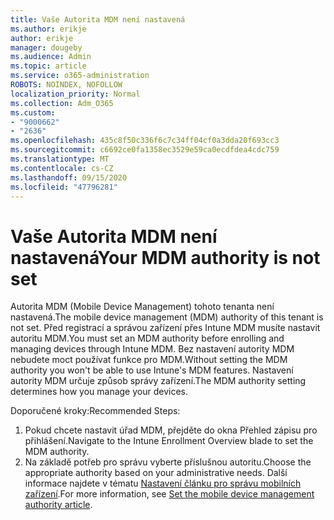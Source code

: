 ```yaml
---
title: Vaše Autorita MDM není nastavená
ms.author: erikje
author: erikje
manager: dougeby
ms.audience: Admin
ms.topic: article
ms.service: o365-administration
ROBOTS: NOINDEX, NOFOLLOW
localization_priority: Normal
ms.collection: Adm_O365
ms.custom:
- "9000662"
- "2636"
ms.openlocfilehash: 435c8f50c336f6c7c34ff04cf0a3dda20f693cc3
ms.sourcegitcommit: c6692ce0fa1358ec3529e59ca0ecdfdea4cdc759
ms.translationtype: MT
ms.contentlocale: cs-CZ
ms.lasthandoff: 09/15/2020
ms.locfileid: "47796281"
---
```

# <a name="your-mdm-authority-is-not-set"></a><span data-ttu-id="e07b1-102">Vaše Autorita MDM není nastavená</span><span class="sxs-lookup"><span data-stu-id="e07b1-102">Your MDM authority is not set</span></span>

<span data-ttu-id="e07b1-103">Autorita MDM (Mobile Device Management) tohoto tenanta není nastavená.</span><span class="sxs-lookup"><span data-stu-id="e07b1-103">The mobile device management (MDM) authority of this tenant is not set.</span></span> <span data-ttu-id="e07b1-104">Před registrací a správou zařízení přes Intune MDM musíte nastavit autoritu MDM.</span><span class="sxs-lookup"><span data-stu-id="e07b1-104">You must set an MDM authority before enrolling and managing devices through Intune MDM.</span></span> <span data-ttu-id="e07b1-105">Bez nastavení autority MDM nebudete moct používat funkce pro MDM.</span><span class="sxs-lookup"><span data-stu-id="e07b1-105">Without setting the MDM authority you won't be able to use Intune's MDM features.</span></span> <span data-ttu-id="e07b1-106">Nastavení autority MDM určuje způsob správy zařízení.</span><span class="sxs-lookup"><span data-stu-id="e07b1-106">The MDM authority setting determines how you manage your devices.</span></span>

<span data-ttu-id="e07b1-107">Doporučené kroky:</span><span class="sxs-lookup"><span data-stu-id="e07b1-107">Recommended Steps:</span></span>
1. <span data-ttu-id="e07b1-108">Pokud chcete nastavit úřad MDM, přejděte do okna Přehled zápisu pro přihlášení.</span><span class="sxs-lookup"><span data-stu-id="e07b1-108">Navigate to the Intune Enrollment Overview blade to set the MDM authority.</span></span>
2. <span data-ttu-id="e07b1-109">Na základě potřeb pro správu vyberte příslušnou autoritu.</span><span class="sxs-lookup"><span data-stu-id="e07b1-109">Choose the appropriate authority based on your administrative needs.</span></span> <span data-ttu-id="e07b1-110">Další informace najdete v tématu [Nastavení článku pro správu mobilních zařízení](https://docs.microsoft.com/intune/mdm-authority-set).</span><span class="sxs-lookup"><span data-stu-id="e07b1-110">For more information, see [Set the mobile device management authority article](https://docs.microsoft.com/intune/mdm-authority-set).</span></span>